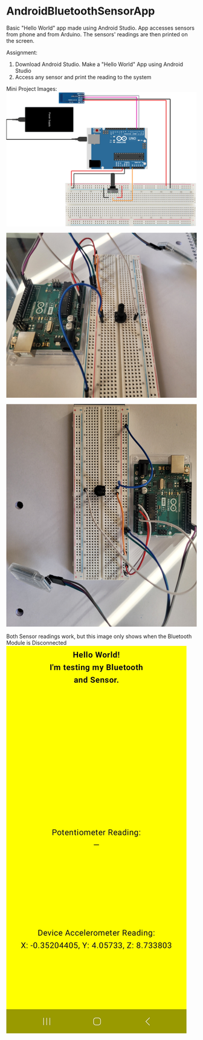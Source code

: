 # AndroidBluetoothSensorApp
Basic "Hello World" app made using Android Studio. App accesses sensors from phone and from Arduino. The sensors' readings are then printed on the screen.

Assignment:
1. Download Android Studio. Make a "Hello World" App using Android Studio
2. Access any sensor and print the reading to the system

Mini Project Images:
![Arduino Schematic](Images/ArduinoSchematic-AndroidBluetoothSensorApp.png)

![Actual Arduino Wiring](Images/ArduinoWiring.jpg)

![Another Perspective](Images/ArduinoWiring_2.jpg)

Both Sensor readings work, but this image only shows when the Bluetooth Module is Disconnected 
![Ugly But Functional](Images/AndroidApp.jpg)
